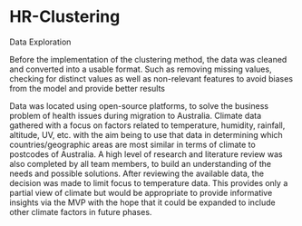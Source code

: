 # HR-Clustering

Data Exploration

Before the implementation of the clustering method, the data was cleaned and converted into a usable format. Such as removing missing values, 
checking for distinct values as well as non-relevant features to avoid biases from the model and provide better results 

Data was located using open-source platforms, to solve the business problem of health issues during migration to Australia. Climate data gathered with 
a focus on factors related to temperature, humidity, rainfall, altitude, UV, etc. with the aim being to use that data in determining which countries/geographic areas are most similar in terms of climate to
postcodes of Australia.
A high level of research and literature review was also completed by all team members, to build an understanding of the needs and possible solutions. After reviewing the available
data, the decision was made to limit focus to temperature data. This provides only a partial view of climate but would be appropriate to provide informative insights via the MVP with
the hope that it could be expanded to include other climate factors in future phases.
